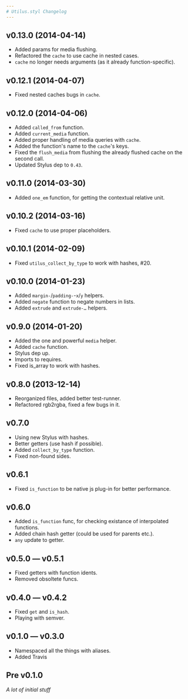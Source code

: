 ```yaml
---
# Utilus.styl Changelog
---
```


## v0.13.0 (2014-04-14)

- Added params for media flushing.
- Refactored the `cache` to use cache in nested cases.
- `cache` no longer needs arguments (as it already function-specific).

## v0.12.1 (2014-04-07)

- Fixed nested caches bugs in `cache`.

## v0.12.0 (2014-04-06)

- Added `called_from` function.
- Added `current_media` function.
- Added proper handling of media queries with `cache`.
- Added the function's name to the `cache`'s keys.
- Fixed the `flush_media` from flushing the already flushed cache on the second call.
- Updated Stylus dep to `0.43`.

## v0.11.0 (2014-03-30)

- Added `one_em` function, for getting the contextual relative unit.

## v0.10.2 (2014-03-16)

- Fixed `cache` to use proper placeholders.

## v0.10.1 (2014-02-09)

- Fixed `utilus_collect_by_type` to work with hashes, #20.

## v0.10.0 (2014-01-23)

- Added `margin-`/`padding-`-`x`/`y` helpers.
- Added `negate` function to negate numbers in lists.
- Added `extrude` and `extrude-…` helpers.

## v0.9.0 (2014-01-20)

- Added the one and powerful `media` helper.
- Added `cache` function.
- Stylus dep up.
- Imports to requires.
- Fixed is_array to work with hashes.

## v0.8.0 (2013-12-14)

- Reorganized files, added better test-runner.
- Refactored rgb2rgba, fixed a few bugs in it.

## v0.7.0

- Using new Stylus with hashes.
- Better getters (use hash if possible).
- Added `collect_by_type` function.
- Fixed non-found sides.

## v0.6.1

- Fixed `is_function` to be native js plug-in for better performance.

## v0.6.0

- Added `is_function` func, for checking existance of interpolated functions.
- Added chain hash getter (could be used for parents etc.).
- `any` update to getter.

## v0.5.0 — v0.5.1

- Fixed getters with function idents.
- Removed obsoltete funcs.

## v0.4.0 — v0.4.2

- Fixed `get` and `is_hash`.
- Playing with semver.

## v0.1.0 — v0.3.0

- Namespaced all the things with aliases.
- Added Travis

## Pre v0.1.0

_A lot of initial stuff_
